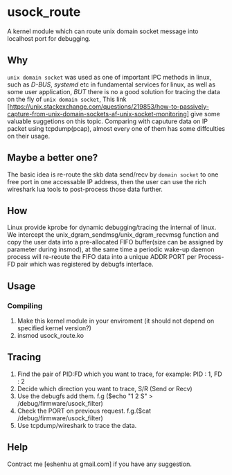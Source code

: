 # usock_route
A  kernel module which can route unix domain socket message into localhost port for debugging.

## Why
`unix domain socket` was used as one of important IPC methods in linux, such as _D-BUS_, _systemd_ etc in fundamental services for linux, as well as some user application, *BUT* there is no a good solution for tracing the data on the fly of `unix domain socket`, This link [https://unix.stackexchange.com/questions/219853/how-to-passively-capture-from-unix-domain-sockets-af-unix-socket-monitoring] give some valuable suggetions on this topic. Comparing with caputure data on IP packet using tcpdump(pcap), almost every one of them has some diffculties on their usage. 

## Maybe a better one?
The basic idea is re-route the skb data send/recv by `domain socket` to one free port in one accessable IP address, then the user can use the rich wireshark lua tools to post-process those data further.

## How
Linux provide kprobe for dynamic debugging/tracing the internal of linux. We intercept the unix_dgram_sendmsg/unix_dgram_recvmsg function and copy the user data into a pre-allocated FIFO buffer(size can be assigned by parameter during insmod), at the same time a periodic wake-up daemon process will re-reoute the FIFO data into a unique ADDR:PORT per Process-FD pair which was registered by debugfs interface.

## Usage

### Compiling
1. Make this kernel module in your enviroment (it should not depend on specified kernel version?)
2. insmod usock_route.ko

## Tracing
1. Find the pair of PID:FD which you want to trace, for example: PID : 1, FD : 2
2. Decide which direction you want to trace, S/R (Send or Recv)
3. Use the debugfs add them. f.g ($echo "1 2 S" > /debug/firmware/usock_filter)
4. Check the PORT on previous request. f.g.($cat /debug/firmware/usock_filter)
5. Use tcpdump/wireshark to trace the data.

## Help
Contract me [eshenhu at gmail.com] if you have any suggestion.
